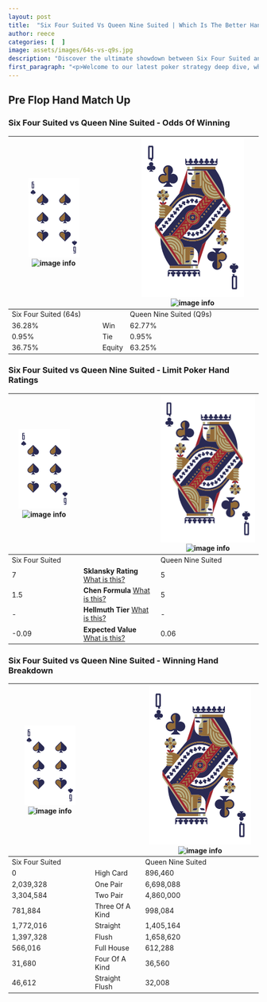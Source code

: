 ```yaml
---
layout: post
title:  "Six Four Suited Vs Queen Nine Suited | Which Is The Better Hand In Poker? A Complete Guide"
author: reece
categories: [  ]
image: assets/images/64s-vs-q9s.jpg
description: "Discover the ultimate showdown between Six Four Suited and Queen Nine Suited in poker! Uncover the odds, strategies, and scenarios where one hand triumphs over the other. Get ready to up your poker game with this thrilling analysis."
first_paragraph: "<p>Welcome to our latest poker strategy deep dive, where we're pitting two distinct hands against each other in a high-stakes showdown: Six Four Suited vs Queen Nine Suited.</p><p>In the dynamic world of poker, every decision counts, and knowing which hand holds the upper hand is key to your success at the table.</p><p>In this article, we'll dissect these two hands, explore the scenarios where one dominates the other, and equip you with the knowledge to make strategic choices that can tip the odds in your favor.</p><p>Get ready to unravel the intriguing dynamics of these poker hands and elevate your game to new heights.</p>"
---
```




[comment]: # (sp0)

## Pre Flop Hand Match Up

<div class="table hand-ratings" markdown="1"> 



### Six Four Suited vs Queen Nine Suited - Odds Of Winning


    
| ![image info](assets/images/hand1/6.png) ![image info](assets/images/hand1/4s.png) |  | ![image info](assets/images/hand2/Q.png) ![image info](assets/images/hand2/9s.png) |
| -------- | -------- | -------- |
| Six Four Suited (64s) |  | Queen Nine Suited (Q9s) |
| 36.28% | Win | 62.77% |
| 0.95% | Tie | 0.95% |
| 36.75% | Equity | 63.25% |




[comment]: # (sp1)



### Six Four Suited vs Queen Nine Suited - Limit Poker Hand Ratings


    
| ![image info](assets/images/hand1/6.png) ![image info](assets/images/hand1/4s.png) |  | ![image info](assets/images/hand2/Q.png) ![image info](assets/images/hand2/9s.png) |
| -------- | -------- | -------- |
| Six Four Suited |  | Queen Nine Suited |
| 7 | **Sklansky Rating** [What is this?](/sklansky-rating-explained) | 5 |
| 1.5 | **Chen Formula** [What is this?](/chen-formula-explained) | 5 |
| - | **Hellmuth Tier** [What is this?](/Hellmuth-tier-explained) | - |
| -0.09 | **Expected Value** [What is this?](/expected-value-explained) | 0.06 |




[comment]: # (sp2)



### Six Four Suited vs Queen Nine Suited - Winning Hand Breakdown


    
| ![image info](assets/images/hand1/6.png) ![image info](assets/images/hand1/4s.png) |  | ![image info](assets/images/hand2/Q.png) ![image info](assets/images/hand2/9s.png) |
| -------- | -------- | -------- |
| Six Four Suited |  | Queen Nine Suited |
| 0 | High Card | 896,460 |
| 2,039,328 | One Pair | 6,698,088 |
| 3,304,584 | Two Pair | 4,860,000 |
| 781,884 | Three Of A Kind | 998,084 |
| 1,772,016 | Straight | 1,405,164 |
| 1,397,328 | Flush | 1,658,620 |
| 566,016 | Full House | 612,288 |
| 31,680 | Four Of A Kind | 36,560 |
| 46,612 | Straight Flush | 32,008 |




[comment]: # (sp3)



</div>

[comment]: # (sp4)



[comment]: # (sp5)

